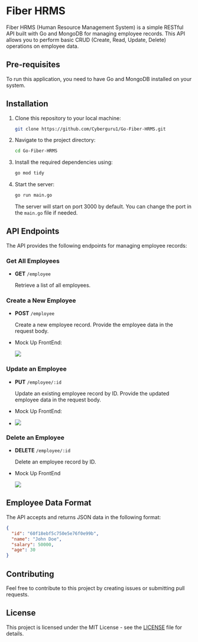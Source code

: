 # Fiber HRMS

Fiber HRMS (Human Resource Management System) is a simple RESTful API built with Go and MongoDB for managing employee records. This API allows you to perform basic CRUD (Create, Read, Update, Delete) operations on employee data.

## Pre-requisites

To run this application, you need to have Go and MongoDB installed on your system.

## Installation

1. Clone this repository to your local machine:

   ```bash
   git clone https://github.com/Cyberguru1/Go-Fiber-HRMS.git
   ```
2. Navigate to the project directory:

   ```bash
   cd Go-Fiber-HRMS
   ```
3. Install the required dependencies using:

   ```bash
   go mod tidy
   ```
4. Start the server:

   ```bash
   go run main.go
   ```

   The server will start on port 3000 by default. You can change the port in the `main.go` file if needed.

## API Endpoints

The API provides the following endpoints for managing employee records:

### Get All Employees

- **GET** `/employee`

  Retrieve a list of all employees.

### Create a New Employee

- **POST** `/employee`

  Create a new employee record. Provide the employee data in the request body.
- Mock Up FrontEnd:

  ![](https://imgur.com/p9ZUWJB.png)

### Update an Employee

- **PUT** `/employee/:id`

  Update an existing employee record by ID. Provide the updated employee data in the request body.
- Mock Up FrontEnd:
- ![](https://imgur.com/PEfEAE5.png)

### Delete an Employee

- **DELETE** `/employee/:id`

  Delete an employee record by ID.
- Mock Up FrontEnd

  ![](https://imgur.com/LjsZaPZ.png)

## Employee Data Format

The API accepts and returns JSON data in the following format:

```json
{
  "id": "60f18ebf5c750e5e76f0e99b",
  "name": "John Doe",
  "salary": 50000,
  "age": 30
}
```

## Contributing

Feel free to contribute to this project by creating issues or submitting pull requests.

## License

This project is licensed under the MIT License - see the [LICENSE](LICENSE) file for details.
